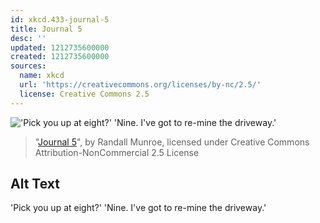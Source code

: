 ```yaml
---
id: xkcd.433-journal-5
title: Journal 5
desc: ''
updated: 1212735600000
created: 1212735600000
sources:
  name: xkcd
  url: 'https://creativecommons.org/licenses/by-nc/2.5/'
  license: Creative Commons 2.5
---
```

!['Pick you up at eight?' 'Nine.  I've got to re-mine the driveway.'](https://imgs.xkcd.com/comics/journal_5.png)
> "[Journal 5](https://xkcd.com/433/)", by Randall Munroe, licensed under Creative Commons Attribution-NonCommercial 2.5 License

## Alt Text
'Pick you up at eight?' 'Nine.  I've got to re-mine the driveway.'

